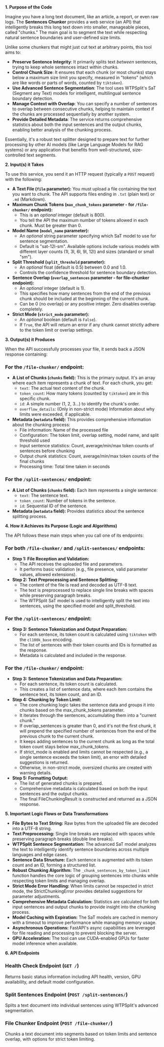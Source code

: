 **1. Purpose of the Code**

Imagine you have a long text document, like an article, a report, or even raw logs. The **Sentences Chunker** provides a web service (an API) that intelligently breaks this long text down into smaller, manageable pieces, called "chunks." The main goal is to segment the text while respecting natural sentence boundaries and user-defined size limits.

Unlike some chunkers that might just cut text at arbitrary points, this tool aims to:

*   **Preserve Sentence Integrity**: It primarily splits text *between* sentences, trying to keep whole sentences intact within chunks.
*   **Control Chunk Size**: It ensures that each chunk (or most chunks) stays below a maximum size limit you specify, measured in "tokens" (which are like words or parts of words, counted by `tiktoken`).
*   **Use Advanced Sentence Segmentation**: The tool uses WTPSplit's SaT (Segment any Text) models for intelligent, multilingual sentence boundary detection.
*   **Manage Context with Overlap**: You can specify a number of sentences to overlap between consecutive chunks, helping to maintain context if the chunks are processed sequentially by another system.
*   **Provide Detailed Metadata**: The service returns comprehensive statistics about both the input sentences and the output chunks, enabling better analysis of the chunking process.

Essentially, it's a robust text splitter designed to prepare text for further processing by other AI models (like Large Language Models for RAG systems) or any application that benefits from well-structured, size-controlled text segments.

**2. Input(s) it Takes**

To use this service, you send it an HTTP request (typically a `POST` request) with the following:

*   **A Text File (`file` parameter):** You must upload a file containing the text you want to chunk. The API supports files ending in `.txt` (plain text) or `.md` (Markdown).
*   **Maximum Chunk Tokens (`max_chunk_tokens` parameter - for `/file-chunker/` endpoint):**
    *   This is an *optional* integer (default is 800).
    *   You tell the API the maximum number of tokens allowed in each chunk. Must be greater than 0.
*   **Model Name (`model_name` parameter):**
    *   An *optional* string parameter specifying which SaT model to use for sentence segmentation.
    *   Default is "sat-12l-sm". Available options include various models with different layer counts (1l, 3l, 6l, 9l, 12l) and sizes (standard or small "sm").
*   **Split Threshold (`split_threshold` parameter):**
    *   An *optional* float (default is 0.5) between 0.0 and 1.0.
    *   Controls the confidence threshold for sentence boundary detection.
*   **Sentence Overlap (`overlap_sentences` parameter - for file-chunker endpoint):**
    *   An *optional* integer (default is 1).
    *   This specifies how many sentences from the end of the previous chunk should be included at the beginning of the current chunk.
    *   Can be 0 (no overlap) or any positive integer. Zero disables overlap completely.
*   **Strict Mode (`strict_mode` parameter):**
    *   An *optional* boolean (default is `False`).
    *   If `True`, the API will return an error if any chunk cannot strictly adhere to the token limit or overlap settings.

**3. Output(s) it Produces**

When the API successfully processes your file, it sends back a JSON response containing:

### For the `/file-chunker/` endpoint:

*   **A List of Chunks (`chunks` field):** This is the primary output. It's an array where each item represents a chunk of text. For each chunk, you get:
    *   `text`: The actual text content of the chunk.
    *   `token_count`: How many tokens (counted by `tiktoken`) are in this specific chunk.
    *   `id`: A simple number (1, 2, 3...) to identify the chunk's order.
    *   `overflow_details`: (Only in non-strict mode) Information about why limits were exceeded, if applicable.
*   **Metadata (`metadata` field):** This provides comprehensive information about the chunking process:
    *   File information: Name of the processed file
    *   Configuration: The token limit, overlap setting, model name, and split threshold used
    *   Input sentence statistics: Count, average/min/max token counts of sentences before chunking
    *   Output chunk statistics: Count, average/min/max token counts of the final chunks
    *   Processing time: Total time taken in seconds

### For the `/split-sentences/` endpoint:

*   **A List of Chunks (`chunks` field):** Each item represents a single sentence:
    *   `text`: The sentence text.
    *   `token_count`: Number of tokens in the sentence.
    *   `id`: Sequential ID of the sentence.
*   **Metadata (`metadata` field):** Provides statistics about the sentence splitting process.

**4. How it Achieves its Purpose (Logic and Algorithms)**

The API follows these main steps when you call one of its endpoints:

### For both `/file-chunker/` and `/split-sentences/` endpoints:

*   **Step 1: File Reception and Validation:**
    *   The API receives the uploaded file and parameters.
    *   It performs basic validation (e.g., file presence, valid parameter values, allowed extensions).
*   **Step 2: Text Preprocessing and Sentence Splitting:**
    *   The content of the file is read and decoded as UTF-8 text.
    *   The text is preprocessed to replace single line breaks with spaces while preserving paragraph breaks.
    *   The WTPSplit SaT model is used to intelligently split the text into sentences, using the specified model and split_threshold.

### For the `/split-sentences/` endpoint:

*   **Step 3: Sentence Tokenization and Output Preparation:**
    *   For each sentence, its token count is calculated using `tiktoken` with the `cl100k_base` encoding.
    *   The list of sentences with their token counts and IDs is formatted as the response.
    *   Metadata is calculated and included in the response.

### For the `/file-chunker/` endpoint:

*   **Step 3: Sentence Tokenization and Data Preparation:**
    *   For each sentence, its token count is calculated.
    *   This creates a list of sentence data, where each item contains the sentence text, its token count, and an ID.
*   **Step 4: Chunking by Token Limit:**
    *   The core chunking logic takes the sentence data and groups it into chunks based on the max_chunk_tokens parameter.
    *   It iterates through the sentences, accumulating them into a "current chunk."
    *   If overlap_sentences is greater than 0, and it's not the first chunk, it will prepend the specified number of sentences from the end of the previous chunk to the current chunk.
    *   It keeps adding sentences to the current chunk as long as the total token count stays below max_chunk_tokens.
    *   If strict_mode is enabled and limits cannot be respected (e.g., a single sentence exceeds the token limit), an error with detailed suggestions is returned.
    *   Otherwise, in non-strict mode, oversized chunks are created with warning details.
*   **Step 5: Formatting Output:**
    *   The list of generated chunks is prepared.
    *   Comprehensive metadata is calculated based on both the input sentences and the output chunks.
    *   The final FileChunkingResult is constructed and returned as a JSON response.

**5. Important Logic Flows or Data Transformations**

*   **File Bytes to Text String:** Raw bytes from the uploaded file are decoded into a UTF-8 string.
*   **Text Preprocessing:** Single line breaks are replaced with spaces while preserving paragraph breaks (double line breaks).
*   **WTPSplit Sentence Segmentation:** The advanced SaT model analyzes the text to intelligently identify sentence boundaries across multiple languages and edge cases.
*   **Sentence Data Structure:** Each sentence is augmented with its token count and an ID, forming a structured list.
*   **Robust Chunking Algorithm:** The `_chunk_sentences_by_token_limit` function handles the core logic of grouping sentences into chunks while respecting token limits and managing overlap.
*   **Strict Mode Error Handling:** When limits cannot be respected in strict mode, the StrictChunkingError provides detailed suggestions for parameter adjustments.
*   **Comprehensive Metadata Calculation:** Statistics are calculated for both input sentences and output chunks to provide insight into the chunking process.
*   **Model Caching with Expiration:** The SaT models are cached in memory with a timeout to improve performance while managing memory usage.
*   **Asynchronous Operations:** FastAPI's async capabilities are leveraged for file reading and processing to prevent blocking the server.
*   **GPU Acceleration:** The tool can use CUDA-enabled GPUs for faster model inference when available.

**6. API Endpoints**

### Health Check Endpoint (`GET /`)

Returns basic status information including API health, version, GPU availability, and default model configuration.

### Split Sentences Endpoint (`POST /split-sentences/`)

Splits a text document into individual sentences using WTPSplit's advanced segmentation.

### File Chunker Endpoint (`POST /file-chunker/`)

Chunks a text document into segments based on token limits and sentence overlap, with options for strict token limiting.